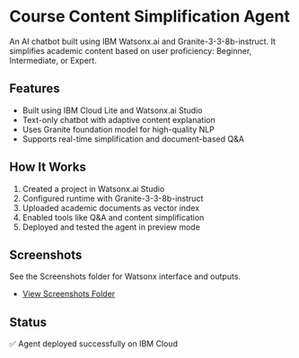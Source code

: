 # Course Content Simplification Agent

An AI chatbot built using IBM Watsonx.ai and Granite-3-3-8b-instruct. It simplifies academic content based on user proficiency: Beginner, Intermediate, or Expert.

## Features
- Built using IBM Cloud Lite and Watsonx.ai Studio
- Text-only chatbot with adaptive content explanation
- Uses Granite foundation model for high-quality NLP
- Supports real-time simplification and document-based Q&A

## How It Works
1. Created a project in Watsonx.ai Studio
2. Configured runtime with Granite-3-3-8b-instruct
3. Uploaded academic documents as vector index
4. Enabled tools like Q&A and content simplification
5. Deployed and tested the agent in preview mode

## Screenshots
See the Screenshots folder for Watsonx interface and outputs.
- [View Screenshots Folder](./Screenshots/)

## Status
✅ Agent deployed successfully on IBM Cloud
